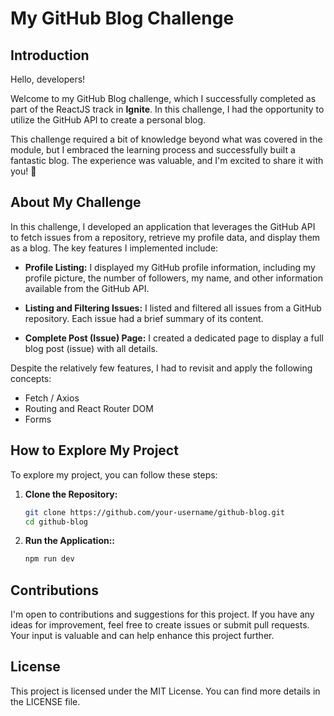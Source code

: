 # My GitHub Blog Challenge

## Introduction

Hello, developers!

Welcome to my GitHub Blog challenge, which I successfully completed as part of the ReactJS track in **Ignite**. In this challenge, I had the opportunity to utilize the GitHub API to create a personal blog.

This challenge required a bit of knowledge beyond what was covered in the module, but I embraced the learning process and successfully built a fantastic blog. The experience was valuable, and I'm excited to share it with you! 💜

## About My Challenge

In this challenge, I developed an application that leverages the GitHub API to fetch issues from a repository, retrieve my profile data, and display them as a blog. The key features I implemented include:

- **Profile Listing:** I displayed my GitHub profile information, including my profile picture, the number of followers, my name, and other information available from the GitHub API.

- **Listing and Filtering Issues:** I listed and filtered all issues from a GitHub repository. Each issue had a brief summary of its content.

- **Complete Post (Issue) Page:** I created a dedicated page to display a full blog post (issue) with all details.

Despite the relatively few features, I had to revisit and apply the following concepts:

- Fetch / Axios
- Routing and React Router DOM
- Forms

## How to Explore My Project

To explore my project, you can follow these steps:

1. **Clone the Repository:**
   ```bash
   git clone https://github.com/your-username/github-blog.git
   cd github-blog
   ```
2. **Run the Application::**
   ```bash
   npm run dev
   ```

## Contributions

I'm open to contributions and suggestions for this project. If you have any ideas for improvement, feel free to create issues or submit pull requests. Your input is valuable and can help enhance this project further.

## License

This project is licensed under the MIT License. You can find more details in the LICENSE file.
